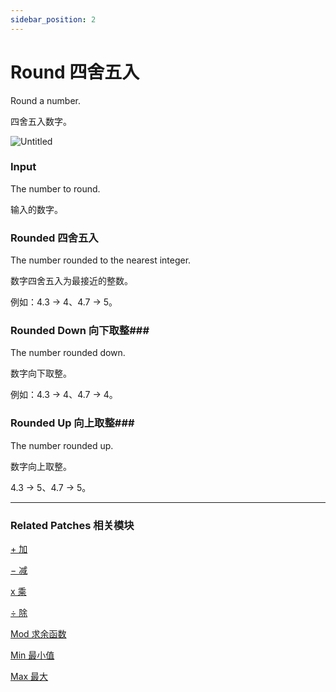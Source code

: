 ```yaml
---
sidebar_position: 2
---
```


# Round 四舍五入

Round a number.

四舍五入数字。

![Untitled](https://s3.us-west-2.amazonaws.com/secure.notion-static.com/e167bce5-face-4f56-a6a9-b5faeddefe9a/Untitled.png?X-Amz-Algorithm=AWS4-HMAC-SHA256&X-Amz-Content-Sha256=UNSIGNED-PAYLOAD&X-Amz-Credential=AKIAT73L2G45EIPT3X45%2F20220602%2Fus-west-2%2Fs3%2Faws4_request&X-Amz-Date=20220602T175228Z&X-Amz-Expires=86400&X-Amz-Signature=2ab0434d8ecf3e3b3b23006a39e94a686cb6afe2071cc32ec3c1cb8e9f28d991&X-Amz-SignedHeaders=host&response-content-disposition=filename%20%3D%22Untitled.png%22&x-id=GetObject)

### Input

The number to round.

输入的数字。

### Rounded 四舍五入

The number rounded to the nearest integer.

数字四舍五入为最接近的整数。

例如：4.3 → 4、4.7 → 5。

### Rounded Down 向下取整### 

The number rounded down.

数字向下取整。

例如：4.3 → 4、4.7 → 4。

### Rounded Up 向上取整### 

The number rounded up.

数字向上取整。

4.3 → 5、4.7 → 5。

------

### Related Patches 相关模块

[+ 加](./+.md)

[− 减](./-.md)

[x 乘](./x.md)

[÷ 除](./%C3%B7.md)

[Mod 求余函数](./Mod.md)

[Min 最小值](./Min.md)

[Max 最大](./Max.md)
